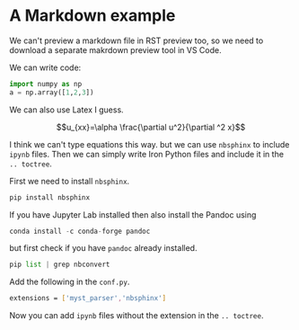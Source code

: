 # A Markdown example 

We can't preview a markdown file in RST preview too, so we need to download a separate makrdown preview tool in VS Code.

We can write code:

```python
import numpy as np
a = np.array([1,2,3])
```

We can also use Latex I guess.

$$u_{xx}=\alpha \frac{\partial u^2}{\partial ^2 x}$$

I think we can't type equations this way. but we can use `nbsphinx` to include `ipynb` files. Then we can simply write Iron Python files and include it in the `.. toctree`.

First we need to install `nbsphinx`.

```bash
pip install nbsphinx
```
If you have Jupyter Lab installed then also install the Pandoc using

```python
conda install -c conda-forge pandoc
```

but first check if you have `pandoc` already installed.

```python
pip list | grep nbconvert 
```

Add the following in the `conf.py`.
```bash
extensions = ['myst_parser','nbsphinx']
```

Now you can add `ipynb` files without the extension in the `.. toctree`. 